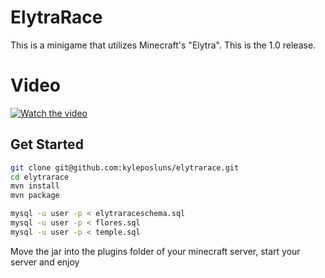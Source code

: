 # ElytraRace

This is a minigame that utilizes Minecraft's "Elytra". This is the 1.0 release.

# Video
[![Watch the video](https://imgur.com/rFxqFLo.png)](https://www.youtube.com/watch?v=dzWbd6iux1w)



## Get Started

```bash
git clone git@github.com:kyleposluns/elytrarace.git
cd elytrarace
mvn install
mvn package
```

```bash
mysql -u user -p < elytraraceschema.sql
mysql -u user -p < flores.sql
mysql -u user -p < temple.sql
```

Move the jar into the plugins folder of your minecraft server, start your server and enjoy